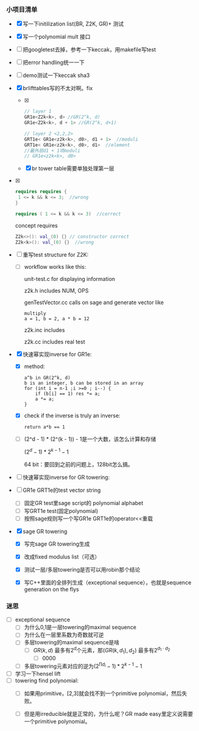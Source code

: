 ### 小项目清单

- [x] 写一下initilization list(BR, Z2K, GR)+ 测试

- [x] 写一个polynomial mult 接口

- [ ] 把googletest去掉，参考一下keccak，用makefile写test

- [ ] 把error handling统一一下

- [ ] demo测试一下keccak sha3

- [x] brlifttables写的不太对啊。fix

  - [x] ```c++
    // layer 1
    GR1e<Z2k<k>, d> //GR(2^k, d)
    GR1e<Z2k<k>, d + 1> //GR(2^k, d+1)
    
    // layer 2 <2,2,2>
    GRT1e< GR1e<z2k<k>, d0>, d1 + 1>  //moduli
    GRT1e< GR1e<z2k<k>, d0>, d1>  //element 
    //最外层d1 + 1项moduli
    // GR1e<z2k<k>, d0>
    ```

  - [x] br tower table需要单独处理第一层

- [x] ```c++
  requires requires {
   1 <= k && k <= 3;  //wrong
  }
  
  requires ( 1 <= k && k <= 3)  //correct
  ```

  concept requires 

  ```c++
  Z2k<>(): val_(0) {} // constructor correct
  Z2k<k>(): val_(0) {}  //wrong
  ```

- [ ] 重写test structure for Z2K:

  - [ ] workflow works like this: 

    unit-test.c for displaying information

    z2k.h includes NUM, OPS

    genTestVector.cc calls on sage and generate vector like 

    ```
    multiply
    a = 1, b = 2, a * b = 12
    ```
    
    z2k.inc includes 
    
    z2k.cc includes real test 

- [x] 快速幂实现inverse for GR1e:

  - [x] method:

    ```pseudocode
    a^b in GR(2^k, d)
    b is an integer, b can be stored in an array
    for (int i = n-1 ;i >=0 ; i--) {
    	if (b[i] == 1) res *= a;
    	a *= a;
    }
    ```

  - [x] check if the inverse is truly an inverse:

    ```pseudocode
    return a*b == 1
    ```

  - [ ] (2^d - 1) * (2^(k - 1)) - 1是一个大数，该怎么计算和存储

    $(2^d - 1) * 2^{k - 1} - 1$

    64 bit：要回到之前的问题上，128bit怎么搞。

- [ ] 快速幂实现inverse for GR towering:

- [ ] GR1e GRT1e的test vector string

  - [ ] 固定GR test里sage script的 polynomial alphabet
  - [ ] 写GRT1e test(固定polynomial) 
  - [ ] 按照sage规则写一个写GR1e GRT1e的operator<<重载

- [x] sage GR towering

  - [x] 写完sage GR towering生成

  - [x] 改成fixed modulus list（可选）

  - [x] 测试一层/多层towering是否可以用robin那个结论

  - [x] 写C++里面的全排列生成（exceptional sequence），也就是sequence generation on the flys

    



### 迷思

- [ ] exceptional sequence
  - [ ] 为什么0,1是一层towering的maximal sequence
  - [ ] 为什么在一层里系数为奇数就可逆
  - [ ] 多层towering的maximal sequence是啥
    - [ ] $GR(k,d)$ 最多有$2^d$个元素，那$(GR(k, d_1), d_2)$ 最多有$2^{d_1 \cdot d_2}$
      - [ ] 0000
  - [ ] 多层towering元素对应的逆为$(2^{\prod{d_i}} - 1) * 2^{k - 1} - 1$
- [ ] 学习一下hensel lift
- [ ] towering find polynomial:
  - [ ] 如果用primitive，[2,3]就会找不到一个primitive polynomial，然后失败。
  - [ ] 但是用irreducible就是正常的，为什么呢？GR made easy里定义说需要一个primitive polynomial。



